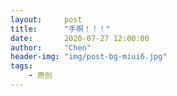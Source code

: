 ```yaml
---
layout:     post
title:      "手啊！！！"
date:       2020-07-27 12:00:00
author:     "Chen"
header-img: "img/post-bg-miui6.jpg"
tags:
    - 原创
---
```



